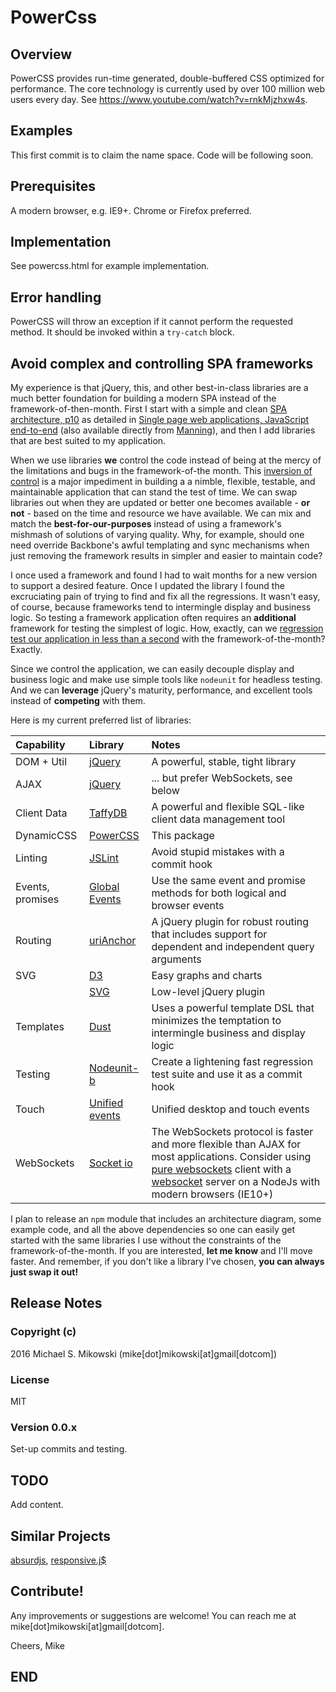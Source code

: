 PowerCss
========

Overview
--------
PowerCSS provides run-time generated, double-buffered CSS optimized for
performance. The core technology is currently used by over 100 million web
users every day. See https://www.youtube.com/watch?v=rnkMjzhxw4s.

Examples
--------
This first commit is to claim the name space.  Code will be following soon.

Prerequisites
-------------
A modern browser, e.g. IE9+.  Chrome or Firefox preferred.

Implementation
--------------
See powercss.html for example implementation.

Error handling
--------------
PowerCSS will throw an exception if it cannot perform the requested
method.  It should be invoked within a `try-catch` block.

Avoid complex and controlling SPA frameworks
--------------------------------------------
My experience is that jQuery, this, and other best-in-class libraries
are a much better foundation for building a modern SPA instead of the
framework-of-then-month.  First I start with a simple and clean
[SPA architecture, p10][1] as detailed in 
[Single page web applications, JavaScript end-to-end][2]
(also available directly from [Manning][3]), and then I add libraries
that are best suited to my application.

When we use libraries **we** control the code instead of being at the mercy of the
limitations and bugs in the framework-of-the month. This [inversion
of control][4] is a major impediment in building a a nimble, flexible, testable,
and maintainable application that can stand the test of time.
We can swap libraries out when they are updated or better one becomes
available - **or not** - based on the time and resource we have available.
We can mix and match the **best-for-our-purposes** instead of using a framework's
mishmash of solutions of varying quality.  Why, for example, should one
need override Backbone's awful templating and sync mechanisms when just removing
the framework results in simpler and easier to maintain code?

I once used a framework and found I had to wait months for a new
version to support a desired feature. Once I updated the library
I found the excruciating pain of trying to find and fix all the regressions.
It wasn't easy, of course, because frameworks tend to intermingle display
and business logic.  So testing a framework application often requires
an **additional** framework for testing the simplest of logic.
How, exactly, can we [regression test our application
in less than a second][5] with the framework-of-the-month? Exactly.

Since we control the application, we can easily decouple display and business
logic and make use simple tools like `nodeunit` for headless testing.
And we can **leverage** jQuery's maturity, performance, and excellent tools
instead of **competing** with them.

Here is my current preferred list of libraries:

| Capability   | Library              | Notes                             |
| :----------- | :------------------- | :-------------------------------- |
| DOM + Util   | [jQuery][6]          | A powerful, stable, tight library |
| AJAX         | [jQuery][6]          | ... but prefer WebSockets, see below |
| Client Data  | [TaffyDB][7]         | A powerful and flexible SQL-like client data management tool |
| DynamicCSS   | [PowerCSS][8]        | This package                      |
| Linting      | [JSLint][9]          | Avoid stupid mistakes with a commit hook |
| Events, promises | [Global Events][10] | Use the same event and promise methods for both logical and browser events |
| Routing      | [uriAnchor][11]      | A jQuery plugin for robust routing that includes support for dependent and independent query arguments |
| SVG          | [D3][12]             | Easy graphs and charts            |
|              | [SVG][13]            | Low-level jQuery plugin           |
| Templates    | [Dust][14]           | Uses a powerful template DSL that minimizes the temptation to intermingle  business and display logic |
| Testing      | [Nodeunit-b][15]     | Create a lightening fast regression test suite and use it as a commit hook |
| Touch        | [Unified events][16] | Unified desktop and touch events  |
| WebSockets   | [Socket io][17]      | The WebSockets protocol is faster and more flexible than AJAX for most applications. Consider using [pure websockets][18] client with a [websocket][19] server on a NodeJs with modern browsers (IE10+) |


I plan to release an `npm` module that includes an architecture diagram,
some example code, and all the above dependencies so one can easily get
started with the same libraries I use without the constraints of the
framework-of-the-month.  If you are interested, **let me know** and 
I'll move faster.  And remember, if you don't like a library I've chosen,
**you can always just swap it out!**

Release Notes
-------------
### Copyright (c)
2016 Michael S. Mikowski (mike[dot]mikowski[at]gmail[dotcom])

### License
MIT

### Version 0.0.x
Set-up commits and testing.

TODO
----
Add content.

Similar Projects
----------------
[absurdjs][20], [responsive.j$][21]

Contribute!
-----------
Any improvements or suggestions are welcome! You can reach me at
mike[dot]mikowski[at]gmail[dotcom].

Cheers, Mike

END
---
[1]:https://github.com/mmikowski/spa/blob/master/slides/2013-10-22-make_it_rock.pdf
[2]:http://www.amazon.com/dp/1617290750
[3]:http://manning.com/mikowski
[4]:https://aerotwist.com/blog/the-cost-of-frameworks
[5]:https://youtu.be/aoH0J6lL2w0?t=47m15s
[6]:http://jquery.com/download
[7]:https://github.com/typicaljoe/taffydb
[8]:https://www.npmjs.com/package/powercss
[9]:https://www.npmjs.com/package/jslint
[10]:https://github.com/mmikowski/jquery.event.gevent
[11]:https://github.com/mmikowski/urianchor
[12]:https://github.com/mbostock/d3
[13]:http://keith-wood.name/svg.html
[14]:http://linkedin.github.io/dustjs
[15]:https://www.npmjs.com/package/nodeunit-b
[16]:https://github.com/mmikowski/jquery.event.ue
[17]:http://socket.io
[18]:https://developer.mozilla.org/en-US/docs/Web/API/WebSockets_API/Writing_WebSocket_client_applications
[19]:https://www.npmjs.com/package/websocket
[20]:http://absurdjs.com/
[21]:http://www.responsivejs.com/


